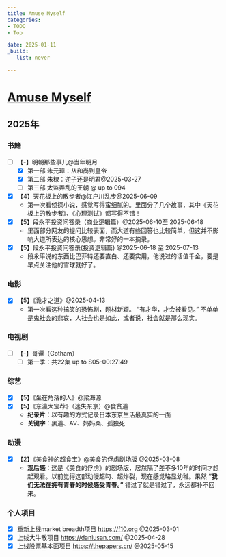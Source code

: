 ```yaml
---
title: Amuse Myself
categories:
- TODO
- Top

date: 2025-01-11
_build:
   list: never

---
```


# [Amuse Myself](https://github.com/chinobing/chinobing.github.io/issues/28)

## 2025年
### 书籍
- [ ] 【-】明朝那些事儿@当年明月
    - [x] 第一部 朱元璋：从和尚到皇帝
    - [x] 第二部 朱棣：逆子还是明君@2025-03-27
    - [ ] 第三部 太监弄乱的王朝 @ up to 094
- [x] 【4】天花板上的散步者@江户川乱步@2025-06-09
    -  第一次看侦探小说，感觉写得蛮细腻的。里面分了几个故事，其中《天花板上的散步者》、《心理测试》都写得不错！
- [x] 【5】段永平投资问答录（商业逻辑篇）@2025-06-10至 2025-06-18
    -  里面部分网友的提问比较表面，而大道有些回答也比较简单，但这并不影响大道所表达的核心思想。非常好的一本摘录。
- [x] 【5】段永平投资问答录(投资逻辑篇) @2025-06-18 至 2025-07-13
    -  段永平说的东西比巴菲特还要直白、还要实用，他说过的话值千金，要是早点关注他的雪球就好了。

### 电影
- [x] 【5】《诡才之道》@2025-04-13
    - 第一次看这种搞笑的恐怖剧，题材新颖。 “有才华，才会被看见。” 不单单是鬼社会的悲哀，人社会也是如此，或者说，社会就是那么现实。

### 电视剧
- [ ] 【-】哥谭（Gotham）
    - [ ] 第一季：共22集 up to S05-00:27:49

### 综艺
- [x] 【5】《坐在角落的人》@梁海源
- [x] 【5】《东瀛大宝荐》（迷失东京）@食贫道
    - **纪录片**：以有趣的方式记录日本东京生活最真实的一面
    -  **关键字**：黑道、AV、妈妈桑、孤独死

### 动漫
- [x] 【2】《美食神的超食宝》@美食的俘虏剧场版 @2025-03-08
    - **观后感**：这是《美食的俘虏》的剧场版，居然隔了差不多10年的时间才想起观看。以前觉得这部动漫超叼、超炸裂，现在感觉略显幼稚。果然 **“我们无法在拥有青春的时候感受青春。”** 错过了就是错过了，永远都补不回来。 

### 个人项目
- [x] 重新上线market breadth项目 https://f10.org @2025-03-01
- [x] 上线大牛散项目 https://daniusan.com/ @2025-04-28
- [x] 上线股票基本面项目 https://thepapers.cn/ @2025-05-15
